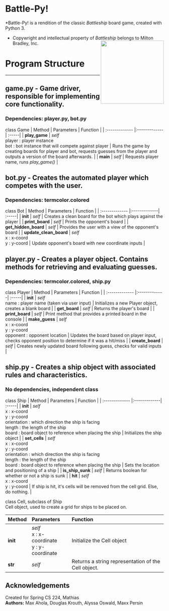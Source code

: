 # Battle-Py!
*Battle-Py! is a rendition of the classic *Battleship* board game, created with Python 3.
* Copywright and intellectual property of *Battleship* belongs to Milton Bradley, Inc. 
<img src="https://images-na.ssl-images-amazon.com/images/I/91bDu7cDe4L._AC_SL1500_.jpg" width="200" align="right"><br>
# Program Structure
***

## game.py - Game driver, responsible for implementing core functionality.
### Dependencies: player.py, bot.py

class Game
| Method        | Parameters  |  Function  |
| :------------- |:-------------| :-----|
| __play_game__      | *self*<br> player : player instance<br> bot : bot instance that will compete against player | Runs the game by creating boards for player and bot, requests guesses from the player and outputs a version of the board afterwards. |
| __main__  | *self* | Requests player name, runs *play_game()* |

## bot.py - Creates the automated player which competes with the user.<br>
### Dependencies: termcolor.colored

class Bot
| Method        | Parameters  |  Function  |
| :------------- |:-------------| :-----|
| __init__      | *self* | Creates a clean board for the bot which plays against the player |
| __print_board__  | *self* |   Prints the opponent's board |
| __get_hidden_board__ | *self* | Provides the user with a view of the opponent's board |
| __update_clean_board__ | *self*<br>x : x-coord<br>y : y-coord | Update opponent's board with new coordinate inputs |


## player.py - Creates a player object. Contains methods for retrieving and evaluating guesses.<br>
### Dependencies: termcolor.colored, ship.py

class Player
| Method        | Parameters  |  Function  |
| :------------- |:-------------| :-----|
| __init__      | *self*<br>name : player name (taken via user input) | Initializes a new Player object, creates a blank board |
| __get_board__  | *self* |  Returns the player's board |
| __print_board__ | *self* | Print method that provides a printed board in the console |
| __make_guess__ | *self*<br>x : x-coord<br>y : y-coord<br>opponent : opponent location | Updates the board based on player input, checks opponent position to determine if it was a hit/miss |
| __create_board__ | *self* | Creates newly updated board following guess, checks for valid inputs |


## ship.py - Creates a ship object with associated rules and characteristics. <br>
### No dependencies, independent class

class Ship
| Method        | Parameters  |  Function  |
| :------------- |:-------------| :-----|
| __init__      | *self*<br>x : x-coord<br>y : y-coord<br> orientation : which direction the ship is facing<br>length : the length of the ship<br>board : board object to reference when placing the ship | Initializes the ship object |
| __set_cells__  | *self*<br>x : x-coord<br>y : y-coord<br> orientation : which direction the ship is facing<br>length : the length of the ship<br>board : board object to reference when placing the ship  | Sets the location and positioning of a ship |
| __is_ship_sunk__ | *self* | Returns boolean for whether or not a ship is sunk |
| __hit__ | *self*<br>x : x-coord<br>y : y-coord | If ship is hit, it's cells will be removed from the cell grid. Else, do nothing. |

class Cell, subclass of Ship<br>
Cell object, used to create a grid for ships to be placed on.

| Method        | Parameters  |  Function  |
| :------------- |:-------------| :-----|
| __init__ | *self*<br>x : x-coordinate<br>y : y-coordinate | Initialize the Cell object
| __str__ | *self* | Returns a string representation of the Cell object. |



## Acknowledgements
Created for Spring CS 224, Mathias<br>
**Authors:** Max Ahola, Douglas Krouth, Alyssa Oswald, Maxx Persin
